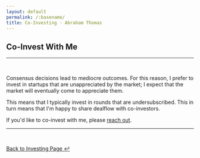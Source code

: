 ```yaml
---
layout: default
permalink: /:basename/
title: Co-Investing · Abraham Thomas
---
```


## Co-Invest With Me

----

<br/>


Consensus decisions lead to mediocre outcomes.  For this reason, I prefer to invest in startups that are unappreciated by the market; I expect that the market will eventually come to appreciate them.  

This means that I typically invest in rounds that are undersubscribed.  This in turn means that I'm happy to share dealflow with co-investors.

If you'd like to co-invest with me, please [reach out](mailto:at@abrahamthomas.info).  


----

<br/>

[Back to Investing Page ↩](/investing)

<br/>
<br/>
